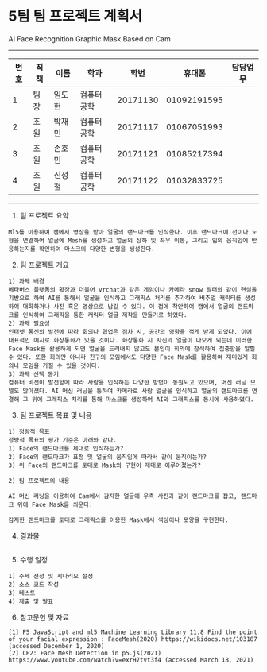 # 5팀 팀 프로젝트 계획서 <br>
AI Face Recognition Graphic Mask Based on Cam
<hr/>

|번호|직책|이름|학과|학번|휴대폰|담당업무|
|---|---|---|---|---|---|---|
|1|팀장|임도현|컴퓨터공학|20171130|01092191595||
|2|조원|박재민|컴퓨터공학|20171117|01067051993||
|3|조원|손호민|컴퓨터공학|20171121|01085217394||
|4|조원|신성철|컴퓨터공학|20171122|01032833725||
<hr/>

1. 팀 프로젝트 요약
```
Ml5를 이용하여 캠에서 영상을 받아 얼굴의 랜드마크를 인식한다. 이후 랜드마크에 선이나 도형을 연결하여 얼굴에 Mesh를 생성하고 얼굴의 상하 및 좌우 이동, 그리고 입의 움직임에 반응하는지를 확인하여 마스크의 다양한 변형을 생성한다.
```
2. 팀 프로젝트 개요
```
1) 과제 배경
메타버스 플랫폼의 확장과 더불어 vrchat과 같은 게임이나 카메라 snow 필터와 같이 현실을 기반으로 하여 AI를 통해서 얼굴을 인식하고 그래픽스 처리를 추가하여 버추얼 캐릭터를 생성하여 대화하거나 사진 혹은 영상으로 남길 수 있다. 이 점에 착안하여 캠에서 얼굴의 랜드마크를 인식하여 그래픽을 통한 캐릭터 얼굴 제작을 만들기로 하였다.
2) 과제 필요성
인터넷 통신의 발전에 따라 회의나 협업은 점차 시, 공간의 영향을 적게 받게 되었다. 이에 대표적인 예시로 화상통화가 있을 것이다. 화상통화 시 자신의 얼굴이 나오게 되는데 이러한 Face Mask를 활용하게 되면 얼굴을 드러내지 않고도 본인이 회의에 참석하여 집중함을 알릴 수 있다. 또한 회의만 아니라 친구의 모임에서도 다양한 Face Mask를 활용하여 재미있게 회의나 모임을 가질 수 있을 것이다.
3) 과제 선택 동기
컴퓨터 비전이 발전함에 따라 사람을 인식하는 다양한 방법이 동원되고 있으며, 머신 러닝 모델도 많아졌다. AI 머신 러닝을 통하여 카메라로 사람 얼굴을 인식하고 얼굴의 랜드마크를 연결해 그 위에 그래픽스 처리를 통해 마스크를 생성하여 AI와 그래픽스를 동시에 사용하였다.
```
3. 팀 프로젝트 목표 및 내용
```
1) 정량적 목표
정량적 목표의 평가 기준은 아래와 같다.
1) Face의 랜드마크를 제대로 인식하는가?
2) Face의 랜드마크가 표정 및 얼굴의 움직임에 따라서 같이 움직이는가?
3) 위 Face의 랜드마크를 토대로 Mask의 구현이 제대로 이루어졌는가?

2) 팀 프로젝트의 내용

AI 머신 러닝을 이용하여 Cam에서 감지한 얼굴에 우측 사진과 같이 랜드마크를 잡고, 랜드마크 위에 Face Mask를 씌운다.

감지한 랜드마크를 토대로 그래픽스를 이용한 Mask에서 색상이나 모양을 구현한다.
```
4. 결과물
```

```
5. 수행 일정
```
1) 주제 선정 및 시나리오 설정
2) 소스 코드 작성
3) 테스트
4) 제출 및 발표

```
6. 참고문헌 및 자료
```
[1] P5 JavaScript and ml5 Machine Learning Library 11.8 Find the point of your facial expression : FaceMesh(2020) https://wikidocs.net/103187 (accessed December 1, 2020)
[2] CP2: Face Mesh Detection in p5.js(2021) https://www.youtube.com/watch?v=exrH7tvt3f4 (accessed March 18, 2021)
```
